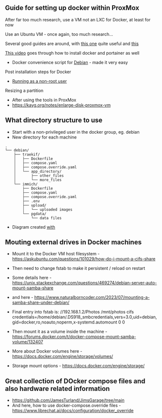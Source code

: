 ## Guide for setting up docker within ProxMox

After far too much research, use a VM not an LXC for Docker, at least for now

Use an Ubuntu VM - once again, too much research...

Several good guides are around, with [this one](https://www.xda-developers.com/use-docker-with-proxmox/) quite useful and [this](https://www.naturalborncoder.com/2023/07/installing-docker-and-portainer-on-a-proxmox-vm/)

[This video](https://www.youtube.com/watch?v=wrlukx-QYRw) goes through how to install docker and portainer as well

- Docker convenience script for [Debian](https://docs.docker.com/engine/install/debian/) - made it very easy

Post installation steps for Docker
- [Running as a non-root user](https://docs.docker.com/engine/install/linux-postinstall/)

Resizing a partition
- After using the tools in ProxMox
- https://kayg.org/notes/enlarge-disk-proxmox-vm

## What directory structure to use
- Start with a non-privileged user in the docker group, eg. debian
- New directory for each machine
```
.
└── debian/
    ├── traekif/
    │   ├── Dockerfile
    │   ├── compose.yaml
    │   ├── compose.override.yaml
    │   └── app_directory/
    │       ├── other_files
    │       └── more_files
    └── immich/
        ├── Dockerfile
        ├── compose.yaml
        ├── compose.override.yaml
        ├── .env
        ├── upload/
        │   └── uploaded images
        └── pgdata/
            └── data files
```
- Diagram created [with](https://tree.nathanfriend.com/)

## Mouting external drives in Docker machines
- Mount it to the Docker VM host filesystem - https://askubuntu.com/questions/101029/how-do-i-mount-a-cifs-share
- Then need to change fstab to make it persistent / reload on restart
- Some details here - https://unix.stackexchange.com/questions/469274/debian-server-auto-mount-samba-share
- and here - https://www.naturalborncoder.com/2023/07/mounting-a-samba-share-under-debian/

- Final entry into fstab is: //192.168.1.2/Photos /mnt/photos cifs credentials=/home/debian/.DS918_smbcredentials,vers=3.0,uid=debian,gid=docker,ro,noauto,noperm,x-systemd.automount 0 0

- Then mount it as a volume inside the machine - https://forums.docker.com/t/docker-compose-mount-samba-volume/132407
- More about Docker volumes here - https://docs.docker.com/engine/storage/volumes/
- Storage mount options - https://docs.docker.com/engine/storage/

## Great collection of DOcker compose files and also hardware related information
- https://github.com/JamesTurland/JimsGarage/tree/main
- And here, how to use docker-compose.override files - https://www.librechat.ai/docs/configuration/docker_override
